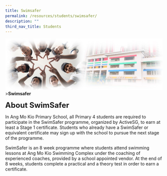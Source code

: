 ```yaml
---
title: Swimsafer
permalink: /resources/students/swimsafer/
description: ""
third_nav_title: Students
---
```

![Sub-banner](/images/sub%20banner.jpg)
&gt;**Swimsafer**

**<font size="5">About SwimSafer</font>**

In Ang Mo Kio Primary School, all Primary 4 students are required to participate in the SwimSafer programme, organized by ActiveSG, to earn at least a Stage 1 certificate. Students who already have a SwimSafer or equivalent certificate may sign up with the school to pursue the next stage of the programme.&nbsp;

  

SwimSafer is an 8 week programme where students attend swimming lessons at Ang Mo Kio Swimming Complex under the coaching of experienced coaches, provided by a school appointed vendor. At the end of 8 weeks, students complete a practical and a theory test in order to earn a certificate.